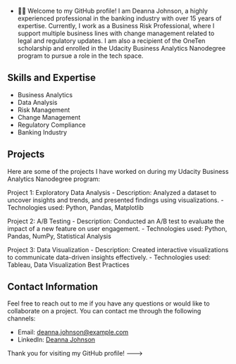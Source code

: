 - 👋🏽 Welcome to my GitHub profile! I am Deanna Johnson, a highly experienced professional in the banking industry with over 15 years of expertise. Currently, I work as a Business Risk Professional, where I support multiple business lines with change management related to legal and regulatory updates. I am also a recipient of the OneTen scholarship and enrolled in the Udacity Business Analytics Nanodegree program to pursue a role in the tech space.
 
## Skills and Expertise
- Business Analytics
- Data Analysis
- Risk Management
- Change Management
- Regulatory Compliance
- Banking Industry
 
## Projects
Here are some of the projects I have worked on during my Udacity Business Analytics Nanodegree program:
 
Project 1: Exploratory Data Analysis
    - Description: Analyzed a dataset to uncover insights and trends, and presented findings using visualizations.
    - Technologies used: Python, Pandas, Matplotlib
 
Project 2: A/B Testing
    - Description: Conducted an A/B test to evaluate the impact of a new feature on user engagement.
    - Technologies used: Python, Pandas, NumPy, Statistical Analysis
 
Project 3: Data Visualization
    - Description: Created interactive visualizations to communicate data-driven insights effectively.
    - Technologies used: Tableau, Data Visualization Best Practices
 
## Contact Information
Feel free to reach out to me if you have any questions or would like to collaborate on a project. You can contact me through the following channels:
- Email: deanna.johnson@example.com
- LinkedIn: [Deanna Johnson](https://www.linkedin.com/in/deannajohnson/)
 
Thank you for visiting my GitHub profile!
--->
